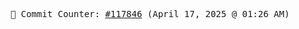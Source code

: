<p align="center">
    <samp>
        📮 Commit Counter: <a href="https://github.com/Javascript-void0/Javascript-void0/commits/main">#117846</a> (April 17, 2025 @ 01:26 AM)
    </samp>
</p>
